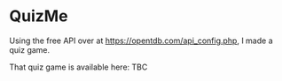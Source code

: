 # QuizMe

Using the free API over at https://opentdb.com/api_config.php, I made a quiz game.

That quiz game is available here: TBC
